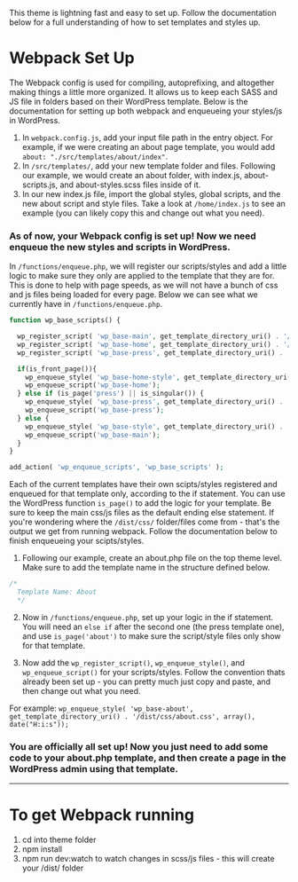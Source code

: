 This theme is lightning fast and easy to set up. Follow the documentation below for a full understanding of how to set templates and styles up.

# Webpack Set Up

The Webpack config is used for compiling, autoprefixing, and altogether making things a little more organized. It allows us to keep each SASS and JS file in folders based on their WordPress template. Below is the documentation for setting up both webpack and enqueueing your styles/js in WordPress.


1. In `webpack.config.js`, add your input file path in the entry object. For example, if we were creating an about page template, you would add `about: "./src/templates/about/index"`.
2. In `/src/templates/`, add your new template folder and files. Following our example, we would create an about folder, with index.js, about-scripts.js, and about-styles.scss files inside of it.
3. In our new index.js file, import the global styles, global scripts, and the new about script and style files. Take a look at `/home/index.js` to see an example (you can likely copy this and change out what you need).

### As of now, your Webpack config is set up! Now we need enqueue the new styles and scripts in WordPress.

In `/functions/enqueue.php`, we will register our scripts/styles and add a little logic to make sure they only are applied to the template that they are for. This is done to help with page speeds, as we will not have a bunch of css and js files being loaded for every page. Below we can see what we currently have in `/functions/enqueue.php`.

```php
function wp_base_scripts() {

  wp_register_script( 'wp_base-main', get_template_directory_uri() . '/dist/main.bundle.js', array(), date("H:i:s"), true );
  wp_register_script( 'wp_base-home', get_template_directory_uri() . '/dist/home.bundle.js', array(), date("H:i:s"), true );
  wp_register_script( 'wp_base-press', get_template_directory_uri() . '/dist/press.bundle.js', array(), date("H:i:s"), true );

  if(is_front_page()){
    wp_enqueue_style( 'wp_base-home-style', get_template_directory_uri() . '/dist/css/home.css', array(), date("H:i:s"));
    wp_enqueue_script('wp_base-home');
  } else if (is_page('press') || is_singular()) {
    wp_enqueue_style( 'wp_base-press', get_template_directory_uri() . '/dist/css/press.css', array(), date("H:i:s"));
    wp_enqueue_script('wp_base-press');
  } else {
    wp_enqueue_style( 'wp_base-style', get_template_directory_uri() . '/dist/css/main.css', array(), date("H:i:s"));
    wp_enqueue_script('wp_base-main');
  }
}

add_action( 'wp_enqueue_scripts', 'wp_base_scripts' );
```

Each of the current templates have their own scipts/styles registered and enqueued for that template only, according to the if statement. You can use the WordPress function `is_page()` to add the logic for your template. Be sure to keep the main css/js files as the default ending else statement. If you're wondering where the `/dist/css/` folder/files come from - that's the output we get from running webpack. Follow the documentation below to finish enqueueing your scipts/styles.

1. Following our example, create an about.php file on the top theme level. Make sure to add the template name in the structure defined below.
```php
/*
  Template Name: About
  */
```

2. Now in `/functions/enqueue.php`, set up your logic in the if statement. You will need an `else if` after the second one (the press template one), and use `is_page('about')` to make sure the script/style files only show for that template.

3. Now add the `wp_register_script()`, `wp_enqueue_style()`, and `wp_enqueue_script()` for your scripts/styles. Follow the convention thats already been set up - you can pretty much just copy and paste, and then change out what you need.

For example: `wp_enqueue_style( 'wp_base-about', get_template_directory_uri() . '/dist/css/about.css', array(), date("H:i:s"));`

### You are officially all set up! Now you just need to add some code to your about.php template, and then create a page in the WordPress admin using that template.

---

# To get Webpack running

1. cd into theme folder
2. npm install
3. npm run dev:watch to watch changes in scss/js files - this will create your /dist/ folder
